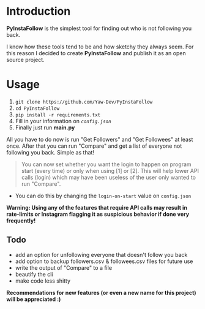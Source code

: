 # Introduction
**PyInstaFollow** is the simplest tool for finding out who is not following you back.

I know how these tools tend to be and how sketchy they always seem. For this reason I decided to create **PyInstaFollow** and publish it as an open source project.

# Usage
1. `git clone https://github.com/Yaw-Dev/PyInstaFollow`
2. `cd PyInstaFollow`
3. `pip install -r requirements.txt`
4. Fill in your information on *`config.json`* 
5. Finally just run **main.py**

All you have to do now is run "Get Followers" and "Get Followees" at least once. After that you can run "Compare" and get a list of everyone not following you back. Simple as that!

> You can now set whether you want the login to happen on program start (every time) or only when using [1] or [2]. This will help lower API calls (login) which may have been useless of the user only wanted to run "Compare". 

- You can do this by changing the `login-on-start` value on `config.json`

**Warning: Using any of the features that require API calls may result in rate-limits or Instagram flagging it as suspicious behavior if done very frequently!**

## Todo
- add an option for unfollowing everyone that doesn't follow you back
- add option to backup followers.csv & followees.csv files for future use
- write the output of "Compare" to a file
- beautify the cli
- make code less shitty

**Recommendations for new features (or even a new name for this project) will be appreciated :)**